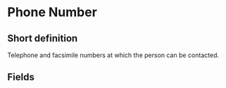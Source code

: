 # Phone Number
## Short definition
Telephone and facsimile numbers at which the person can be contacted.
## Fields
